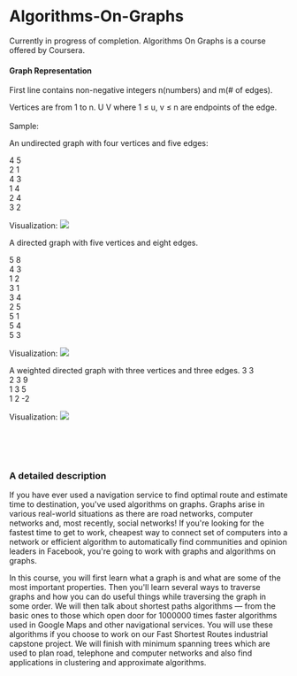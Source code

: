 # Algorithms-On-Graphs
Currently in progress of completion. 
Algorithms On Graphs is a course offered by Coursera. 


<h4>Graph Representation</h4>
First line contains non-negative integers n(numbers) and m(# of edges).

Vertices are from 1 to n.  U V where 1 ≤ u, v ≤ n are endpoints of the edge.
<br><br>
Sample: 

An undirected graph with four vertices and five edges:

4 5<br>
2 1<br>
4 3<br>
1 4<br>
2 4<br>
3 2

Visualization: <img src = "https://i.gyazo.com/feda46550e82761c7947ef9fd8ca5702.png">


A directed graph with five vertices and eight edges.

5 8<br>
4 3<br>
1 2<br>
3 1<br>
3 4<br>
2 5<br>
5 1<br>
5 4<br>
5 3

Visualization: <img src = "https://i.gyazo.com/9c2ddec1534b109fd6303f9ba5fba730.png">


A weighted directed graph with three vertices and three edges.
3 3<br>
2 3 9<br>
1 3 5<br>
1 2 -2

Visualization: <img src = "https://i.gyazo.com/153b9d1e3cdf466f0742311298b65053.png">


<br><br><br>



<h3>A detailed description</h3>  
If you have ever used a navigation service to find optimal route and estimate time to destination, you've used algorithms on graphs. Graphs arise in various real-world situations as there are road networks, computer networks and, most recently, social networks! If you're looking for the fastest time to get to work, cheapest way to connect set of computers into a network or efficient algorithm to automatically find communities and opinion leaders in Facebook, you're going to work with graphs and algorithms on graphs.

In this course, you will first learn what a graph is and what are some of the most important properties. Then you'll learn several ways to traverse graphs and how you can do useful things while traversing the graph in some order. We will then talk about shortest paths algorithms — from the basic ones to those which open door for 1000000 times faster algorithms used in Google Maps and other navigational services. You will use these algorithms if you choose to work on our Fast Shortest Routes industrial capstone project. We will finish with minimum spanning trees which are used to plan road, telephone and computer networks and also find applications in clustering and approximate algorithms.
